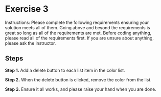 # Exercise 3

Instructions: Please complete the following requirements ensuring your solution meets all of them. Going above and beyond the requirements is great so long as all of the requirements are met. Before coding anything, please read all of the requirements first. If you are unsure about anything, please ask the instructor.

## Steps

**Step 1.** Add a delete button to each list item in the color list.

**Step 2.** When the delete button is clicked, remove the color from the list.

**Step 3.** Ensure it all works, and please raise your hand when you are done.